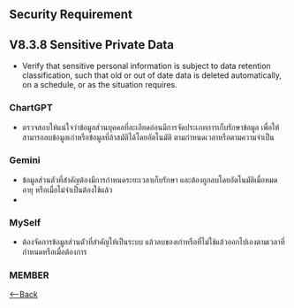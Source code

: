 ## Security Requirement

## V8.3.8 Sensitive Private Data
- Verify that sensitive personal information is subject to data retention
classification, such that old or out of date data is deleted automatically, on a
schedule, or as the situation requires.

### ChartGPT  
- ตรวจสอบให้แน่ใจว่าข้อมูลส่วนบุคคลที่ละเอียดอ่อนมีการจัดประเภทการเก็บรักษาข้อมูล เพื่อให้สามารถลบข้อมูลเก่าหรือข้อมูลที่ล้าสมัติได้โดยอัตโนมัติ ตามกำหนดเวลาหรือตามความจำเป็น
### Gemini
- ข้อมูลส่วนตัวที่สำคัญต้องมีการกำหนดระยะเวลาเก็บรักษา และต้องถูกลบโดยอัตโนมัติเมื่อหมดอายุ หรือเมื่อไม่จำเป็นต้องใช้แล้ว
- 

### MySelf
- ต้องจัดการข้อมูลส่วนตัวที่สำคัญให้เป็นระบบ แล้วลบของเก่าหรือที่ไม่ใช้แล้วออกไปเองตามเวลาที่กำหนดหรือเมื่อต้องการ

### MEMBER

[<--Back](README.md)
